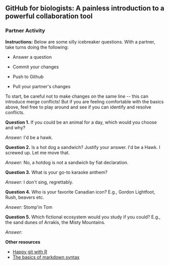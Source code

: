 ## GitHub for biologists: A painless introduction to a powerful collaboration tool

### Partner Activity

**Instructions:** Below are some silly icebreaker questions. With a partner, take turns doing the following:

-   Answer a question

-   Commit your changes

-   Push to Github

-   Pull your partner's changes

To start, be careful not to make changes on the same line -- this can introduce merge conflicts! But if you are feeling comfortable with the basics above, feel free to play around and see if you can identify and resolve conflicts.

**Question 1.** If you could be an animal for a day, which would you choose and why?

*Answer:* I'd be a hawk. 

**Question 2.** Is a hot dog a sandwich? Justify your answer. I'd be a Hawk. I screwed up. Let me move that. 

*Answer:* No, a hotdog is not a sandwich by fiat declaration. 

**Question 3.** What is your go-to karaoke anthem?


*Answer:* I don't sing, regrettably.


**Question 4.** Who is your favorite Canadian icon? E.g., Gordon Lightfoot, Rush, beavers etc.

*Answer:* Stomp'in Tom

**Question 5.** Which fictional ecosystem would you study if you could? E.g., the sand dunes of Arrakis, the Misty Mountains.

*Answer:*

**Other resources**

-   [Happy git with R](https://happygitwithr.com/)
-   [The basics of markdown syntax](https://rmarkdown.rstudio.com/authoring_basics.html)
